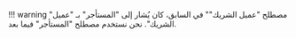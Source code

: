 !!! warning "مصطلح "عميل الشريك""
    في السابق، كان يُشار إلى "المستأجر" بـ "عميل الشريك". نحن نستخدم مصطلح "المستأجر" فيما بعد.
